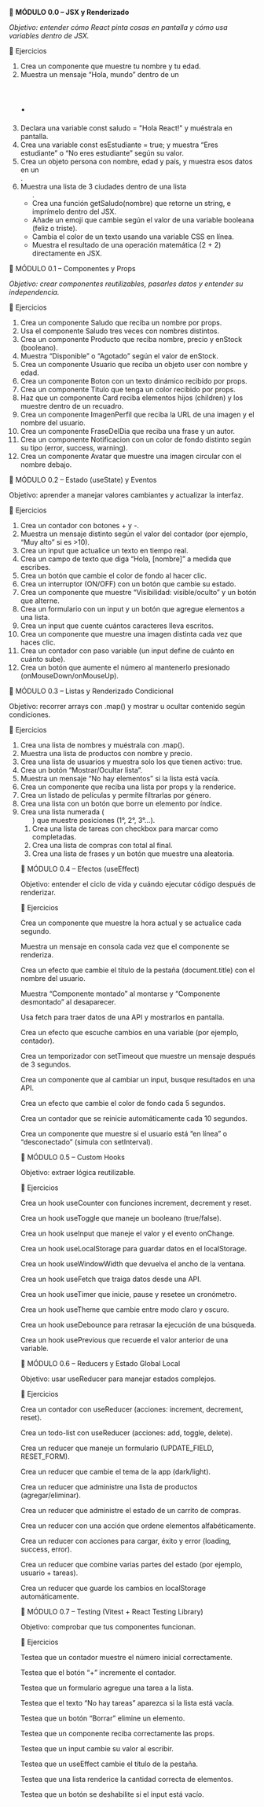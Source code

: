 🔹 **MÓDULO 0.0 – JSX y Renderizado**

*Objetivo: entender cómo React pinta cosas en pantalla y cómo usa variables dentro de JSX.*

🧩 Ejercicios

1. Crea un componente que muestre tu nombre y tu edad.
2. Muestra un mensaje “Hola, mundo” dentro de un <h1>.
3. Declara una variable const saludo = "Hola React!" y muéstrala en pantalla.
4. Crea una variable const esEstudiante = true; y muestra “Eres estudiante” o “No eres estudiante” según su valor.
5. Crea un objeto persona con nombre, edad y país, y muestra esos datos en un <div>.
6. Muestra una lista de 3 ciudades dentro de una lista <ul>.
7. Crea una función getSaludo(nombre) que retorne un string, e imprímelo dentro del JSX.
8. Añade un emoji que cambie según el valor de una variable booleana (feliz o triste).
9. Cambia el color de un texto usando una variable CSS en línea.
10. Muestra el resultado de una operación matemática (2 + 2) directamente en JSX.

🔹 MÓDULO 0.1 – Componentes y Props

*Objetivo: crear componentes reutilizables, pasarles datos y entender su independencia.*

🧩 Ejercicios

1. Crea un componente Saludo que reciba un nombre por props.
2. Usa el componente Saludo tres veces con nombres distintos.
3. Crea un componente Producto que reciba nombre, precio y enStock (booleano).
4. Muestra “Disponible” o “Agotado” según el valor de enStock.
5. Crea un componente Usuario que reciba un objeto user con nombre y edad.
6. Crea un componente Boton con un texto dinámico recibido por props.
7. Crea un componente Titulo que tenga un color recibido por props.
8. Haz que un componente Card reciba elementos hijos (children) y los muestre dentro de un recuadro.
9. Crea un componente ImagenPerfil que reciba la URL de una imagen y el nombre del usuario.
10. Crea un componente FraseDelDia que reciba una frase y un autor.
11. Crea un componente Notificacion con un color de fondo distinto según su tipo (error, success, warning).
12. Crea un componente Avatar que muestre una imagen circular con el nombre debajo.

🔹 MÓDULO 0.2 – Estado (useState) y Eventos

Objetivo: aprender a manejar valores cambiantes y actualizar la interfaz.

🧩 Ejercicios

1. Crea un contador con botones + y -.
2. Muestra un mensaje distinto según el valor del contador (por ejemplo, “Muy alto” si es >10).
3. Crea un input que actualice un texto en tiempo real.
4. Crea un campo de texto que diga “Hola, [nombre]” a medida que escribes.
5. Crea un botón que cambie el color de fondo al hacer clic.
6. Crea un interruptor (ON/OFF) con un botón que cambie su estado.
7. Crea un componente que muestre “Visibilidad: visible/oculto” y un botón que alterne.
8. Crea un formulario con un input y un botón que agregue elementos a una lista.
9. Crea un input que cuente cuántos caracteres lleva escritos.
10. Crea un componente que muestre una imagen distinta cada vez que haces clic.
11. Crea un contador con paso variable (un input define de cuánto en cuánto sube).
12. Crea un botón que aumente el número al mantenerlo presionado (onMouseDown/onMouseUp).

🔹 MÓDULO 0.3 – Listas y Renderizado Condicional

Objetivo: recorrer arrays con .map() y mostrar u ocultar contenido según condiciones.

🧩 Ejercicios

1. Crea una lista de nombres y muéstrala con .map().
2. Muestra una lista de productos con nombre y precio.
3. Crea una lista de usuarios y muestra solo los que tienen activo: true.
4. Crea un botón “Mostrar/Ocultar lista”.
5. Muestra un mensaje “No hay elementos” si la lista está vacía.
6. Crea un componente que reciba una lista por props y la renderice.
7. Crea un listado de películas y permite filtrarlas por género.
8. Crea una lista con un botón que borre un elemento por índice.
9. Crea una lista numerada (<ol>) que muestre posiciones (1°, 2°, 3°…).
10. Crea una lista de tareas con checkbox para marcar como completadas.
11. Crea una lista de compras con total al final.
12. Crea una lista de frases y un botón que muestre una aleatoria.

🔹 MÓDULO 0.4 – Efectos (useEffect)

Objetivo: entender el ciclo de vida y cuándo ejecutar código después de renderizar.

🧩 Ejercicios

Crea un componente que muestre la hora actual y se actualice cada segundo.

Muestra un mensaje en consola cada vez que el componente se renderiza.

Crea un efecto que cambie el título de la pestaña (document.title) con el nombre del usuario.

Muestra “Componente montado” al montarse y “Componente desmontado” al desaparecer.

Usa fetch para traer datos de una API y mostrarlos en pantalla.

Crea un efecto que escuche cambios en una variable (por ejemplo, contador).

Crea un temporizador con setTimeout que muestre un mensaje después de 3 segundos.

Crea un componente que al cambiar un input, busque resultados en una API.

Crea un efecto que cambie el color de fondo cada 5 segundos.

Crea un contador que se reinicie automáticamente cada 10 segundos.

Crea un componente que muestre si el usuario está “en línea” o “desconectado” (simula con setInterval).

🔹 MÓDULO 0.5 – Custom Hooks

Objetivo: extraer lógica reutilizable.

🧩 Ejercicios

Crea un hook useCounter con funciones increment, decrement y reset.

Crea un hook useToggle que maneje un booleano (true/false).

Crea un hook useInput que maneje el valor y el evento onChange.

Crea un hook useLocalStorage para guardar datos en el localStorage.

Crea un hook useWindowWidth que devuelva el ancho de la ventana.

Crea un hook useFetch que traiga datos desde una API.

Crea un hook useTimer que inicie, pause y resetee un cronómetro.

Crea un hook useTheme que cambie entre modo claro y oscuro.

Crea un hook useDebounce para retrasar la ejecución de una búsqueda.

Crea un hook usePrevious que recuerde el valor anterior de una variable.

🔹 MÓDULO 0.6 – Reducers y Estado Global Local

Objetivo: usar useReducer para manejar estados complejos.

🧩 Ejercicios

Crea un contador con useReducer (acciones: increment, decrement, reset).

Crea un todo-list con useReducer (acciones: add, toggle, delete).

Crea un reducer que maneje un formulario (UPDATE_FIELD, RESET_FORM).

Crea un reducer que cambie el tema de la app (dark/light).

Crea un reducer que administre una lista de productos (agregar/eliminar).

Crea un reducer que administre el estado de un carrito de compras.

Crea un reducer con una acción que ordene elementos alfabéticamente.

Crea un reducer con acciones para cargar, éxito y error (loading, success, error).

Crea un reducer que combine varias partes del estado (por ejemplo, usuario + tareas).

Crea un reducer que guarde los cambios en localStorage automáticamente.

🔹 MÓDULO 0.7 – Testing (Vitest + React Testing Library)

Objetivo: comprobar que tus componentes funcionan.

🧩 Ejercicios

Testea que un contador muestre el número inicial correctamente.

Testea que el botón “+” incremente el contador.

Testea que un formulario agregue una tarea a la lista.

Testea que el texto “No hay tareas” aparezca si la lista está vacía.

Testea que un botón “Borrar” elimine un elemento.

Testea que un componente reciba correctamente las props.

Testea que un input cambie su valor al escribir.

Testea que un useEffect cambie el título de la pestaña.

Testea que una lista renderice la cantidad correcta de elementos.

Testea que un botón se deshabilite si el input está vacío.